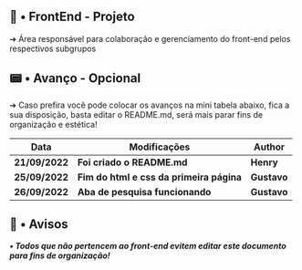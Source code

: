 ## 🧭 • FrontEnd - Projeto

➔ Área responsável para colaboração e gerenciamento do front-end pelos respectivos subgrupos


## 📟 • Avanço - Opcional

➔ Caso prefira você pode colocar os avanços na mini tabela abaixo, fica a sua disposição, basta editar o README.md, será mais parar fins de organização e estética!

| **Data** | **Modificações** | **Author** |
| --- | --- | --- | 
| **21/09/2022** | **Foi criado o README.md** | **Henry** |
| **25/09/2022** | **Fim do html e css da primeira página** | **Gustavo** |
| **26/09/2022** | **Aba de pesquisa funcionando** | **Gustavo** |

## 🛑 • Avisos

***• Todos que não pertencem ao front-end evitem editar este documento para fins de organização!***
